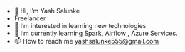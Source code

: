 - 👋 Hi, I’m Yash Salunke
- Freelancer 
- 👀 I’m interested in learning new technologies
- 🌱 I’m currently learning Spark, Airflow , Azure Services.
- 📫 How to reach me yashsalunke555@gmail.com


<!---
SalunkeYash/SalunkeYash is a ✨ special ✨ repository because its `README.md` (this file) appears on your GitHub profile.
You can click the Preview link to take a look at your changes.
--->

